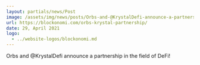 ```yaml
---
layout: partials/news/Post
image: /assets/img/news/posts/Orbs-and-@KrystalDefi-announce-a-partnership-in-the-field-of-DeFi-blockonomi.jpeg
url: https://blockonomi.com/orbs-krystal-partnership/
date: 29, April 2021
logo: 
  - ../website-logos/blockonomi.md
---
```


Orbs and @KrystalDefi announce a partnership in the field of DeFi!